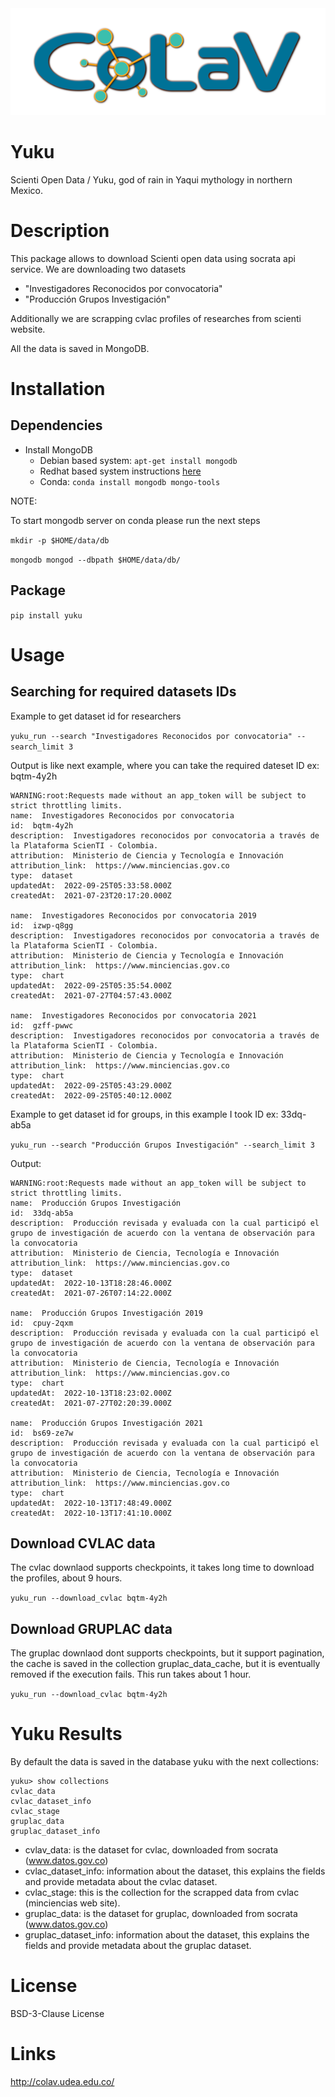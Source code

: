 <center><img src="https://raw.githubusercontent.com/colav/colav.github.io/master/img/Logo.png"/></center>

# Yuku
Scienti Open Data / Yuku, god of rain in Yaqui mythology in northern Mexico.


# Description
This package allows to download Scienti open data using socrata api service.
We are downloading two datasets 
* "Investigadores Reconocidos por convocatoria"
* "Producción Grupos Investigación"

Additionally we are scrapping cvlac profiles of researches from scienti website.

All the data is saved in MongoDB.

# Installation

## Dependencies
* Install MongoDB
    * Debian based system: `apt-get install mongodb`
    * Redhat based system instructions [here](https://docs.mongodb.com/manual/tutorial/install-mongodb-on-red-hat/)
    * Conda: `conda install mongodb mongo-tools`

NOTE:

To start mongodb server on conda please run the next steps

`
mkdir -p $HOME/data/db 
`

`
mongodb mongod --dbpath $HOME/data/db/
`

## Package
`pip install yuku`

# Usage
## Searching for required datasets IDs
Example to get dataset id for researchers

`
yuku_run --search "Investigadores Reconocidos por convocatoria" --search_limit 3
`

Output is like next example, where you can take the required dateset ID ex: bqtm-4y2h

```
WARNING:root:Requests made without an app_token will be subject to strict throttling limits.
name:  Investigadores Reconocidos por convocatoria
id:  bqtm-4y2h
description:  Investigadores reconocidos por convocatoria a través de la Plataforma ScienTI - Colombia.
attribution:  Ministerio de Ciencia y Tecnología e Innovación
attribution_link:  https://www.minciencias.gov.co
type:  dataset
updatedAt:  2022-09-25T05:33:58.000Z
createdAt:  2021-07-23T20:17:20.000Z

name:  Investigadores Reconocidos por convocatoria 2019
id:  izwp-q8gg
description:  Investigadores reconocidos por convocatoria a través de la Plataforma ScienTI - Colombia.
attribution:  Ministerio de Ciencia y Tecnología e Innovación
attribution_link:  https://www.minciencias.gov.co
type:  chart
updatedAt:  2022-09-25T05:35:54.000Z
createdAt:  2021-07-27T04:57:43.000Z

name:  Investigadores Reconocidos por convocatoria 2021
id:  gzff-pwwc
description:  Investigadores reconocidos por convocatoria a través de la Plataforma ScienTI - Colombia.
attribution:  Ministerio de Ciencia y Tecnología e Innovación
attribution_link:  https://www.minciencias.gov.co
type:  chart
updatedAt:  2022-09-25T05:43:29.000Z
createdAt:  2022-09-25T05:40:12.000Z

```

Example to get dataset id for groups, in this example I took ID ex: 33dq-ab5a

`
yuku_run --search "Producción Grupos Investigación" --search_limit 3
`

Output:

```
WARNING:root:Requests made without an app_token will be subject to strict throttling limits.
name:  Producción Grupos Investigación
id:  33dq-ab5a
description:  Producción revisada y evaluada con la cual participó el grupo de investigación de acuerdo con la ventana de observación para la convocatoria
attribution:  Ministerio de Ciencia, Tecnología e Innovación
attribution_link:  https://www.minciencias.gov.co
type:  dataset
updatedAt:  2022-10-13T18:28:46.000Z
createdAt:  2021-07-26T07:14:22.000Z

name:  Producción Grupos Investigación 2019
id:  cpuy-2qxm
description:  Producción revisada y evaluada con la cual participó el grupo de investigación de acuerdo con la ventana de observación para la convocatoria
attribution:  Ministerio de Ciencia, Tecnología e Innovación
attribution_link:  https://www.minciencias.gov.co
type:  chart
updatedAt:  2022-10-13T18:23:02.000Z
createdAt:  2021-07-27T02:20:39.000Z

name:  Producción Grupos Investigación 2021
id:  bs69-ze7w
description:  Producción revisada y evaluada con la cual participó el grupo de investigación de acuerdo con la ventana de observación para la convocatoria
attribution:  Ministerio de Ciencia, Tecnología e Innovación
attribution_link:  https://www.minciencias.gov.co
type:  chart
updatedAt:  2022-10-13T17:48:49.000Z
createdAt:  2022-10-13T17:41:10.000Z

```

## Download CVLAC data

The cvlac downlaod supports checkpoints, it takes long time to download the profiles, about 9 hours.

`
yuku_run --download_cvlac bqtm-4y2h
`

## Download GRUPLAC data

The gruplac downlaod dont supports checkpoints, but it support pagination, the cache is saved in the collection gruplac_data_cache, but it is eventually removed if the execution fails.  This run takes about 1 hour.

`
yuku_run --download_cvlac bqtm-4y2h
`

# Yuku Results

By default the data is saved in the database yuku with the next collections:
```
yuku> show collections
cvlac_data
cvlac_dataset_info
cvlac_stage
gruplac_data
gruplac_dataset_info
```

* cvlav_data: is the dataset for cvlac, downloaded from socrata (www.datos.gov.co)
* cvlac_dataset_info: information about the dataset, this explains the fields and provide metadata about the cvlac dataset.
* cvlac_stage: this is the collection for the scrapped data from cvlac (minciencias web site).
* gruplac_data: is the dataset for gruplac, downloaded from socrata (www.datos.gov.co)
* gruplac_dataset_info: information about the dataset, this explains the fields and provide metadata about the gruplac dataset.

# License
BSD-3-Clause License 

# Links
http://colav.udea.edu.co/



